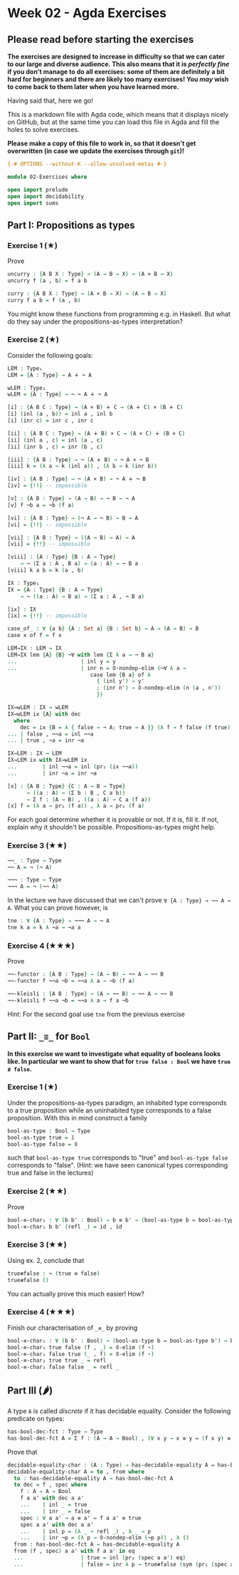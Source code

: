 # Week 02 - Agda Exercises

## Please read before starting the exercises

**The exercises are designed to increase in difficulty so that we can cater to
our large and diverse audience. This also means that it is *perfectly fine* if
you don't manage to do all exercises: some of them are definitely a bit hard for
beginners and there are likely too many exercises! You *may* wish to come back
to them later when you have learned more.**

Having said that, here we go!

This is a markdown file with Agda code, which means that it displays nicely on
GitHub, but at the same time you can load this file in Agda and fill the holes
to solve exercises.

**Please make a copy of this file to work in, so that it doesn't get overwritten
  (in case we update the exercises through `git`)!**

```agda
{-# OPTIONS --without-K --allow-unsolved-metas #-}

module 02-Exercises where

open import prelude
open import decidability
open import sums
```

## Part I: Propositions as types


### Exercise 1 (★)

Prove
```agda
uncurry : {A B X : Type} → (A → B → X) → (A × B → X)
uncurry f (a , b) = f a b

curry : {A B X : Type} → (A × B → X) → (A → B → X)
curry f a b = f (a , b)
```
You might know these functions from programming e.g. in Haskell.
But what do they say under the propositions-as-types interpretation?


### Exercise 2 (★)

Consider the following goals:
```agda
LEM : Type₁
LEM = {A : Type} → A ∔ ¬ A

wLEM : Type₁
wLEM = {A : Type} → ¬ ¬ A ∔ ¬ A

[i] : {A B C : Type} → (A × B) ∔ C → (A ∔ C) × (B ∔ C)
[i] (inl (a , b)) = inl a , inl b
[i] (inr c) = inr c , inr c

[ii] : {A B C : Type} → (A ∔ B) × C → (A × C) ∔ (B × C)
[ii] (inl a , c) = inl (a , c)
[ii] (inr b , c) = inr (b , c)

[iii] : {A B : Type} → ¬ (A ∔ B) → ¬ A × ¬ B
[iii] k = (λ a → k (inl a)) , (λ b → k (inr b))

[iv] : {A B : Type} → ¬ (A × B) → ¬ A ∔ ¬ B
[iv] = {!!} -- impossible

[v] : {A B : Type} → (A → B) → ¬ B → ¬ A
[v] f ¬b a = ¬b (f a)

[vi] : {A B : Type} → (¬ A → ¬ B) → B → A
[vi] = {!!} -- impossible

[vii] : {A B : Type} → ((A → B) → A) → A
[vii] = {!!} -- impossible

[viii] : {A : Type} {B : A → Type}
    → ¬ (Σ a ꞉ A , B a) → (a : A) → ¬ B a
[viii] k a b = k (a , b)

IX : Type₁
IX = {A : Type} {B : A → Type}
    → ¬ ((a : A) → B a) → (Σ a ꞉ A , ¬ B a)

[ix] : IX
[ix] = {!!} -- impossible

case_of_ : ∀ {a b} {A : Set a} {B : Set b} → A → (A → B) → B
case x of f = f x

LEM→IX : LEM → IX
LEM→IX lem {A} {B} ¬∀ with lem {Σ λ a → ¬ B a}
...                    | inl y = y
...                    | inr n = 𝟘-nondep-elim (¬∀ λ a →
                          case lem {B a} of λ
                            { (inl y') → y'
                            ; (inr n') → 𝟘-nondep-elim (n (a , n'))
                            })

IX→wLEM : IX → wLEM
IX→wLEM ix {A} with dec
  where
    dec = ix {B = λ { false → ¬ A; true → A }} (λ f → f false (f true))
... | false , ¬¬a = inl ¬¬a
... | true , ¬a = inr ¬a

IX→LEM : IX → LEM
IX→LEM ix with IX→wLEM ix
...        | inl ¬¬a = inl (pr₁ (ix ¬¬a))
...        | inr ¬a = inr ¬a

[x] : {A B : Type} {C : A → B → Type}
      → ((a : A) → (Σ b ꞉ B , C a b))
      → Σ f ꞉ (A → B) , ((a : A) → C a (f a))
[x] f = (λ a → pr₁ (f a)) , λ a → pr₂ (f a)
```
For each goal determine whether it is provable or not.
If it is, fill it. If not, explain why it shouldn't be possible.
Propositions-as-types might help.


### Exercise 3 (★★)

```agda
¬¬_ : Type → Type
¬¬ A = ¬ (¬ A)

¬¬¬ : Type → Type
¬¬¬ A = ¬ (¬¬ A)
```
In the lecture we have discussed that we can't  prove `∀ {A : Type} → ¬¬ A → A`.
What you can prove however, is
```agda
tne : ∀ {A : Type} → ¬¬¬ A → ¬ A
tne k a = k λ ¬a → ¬a a
```


### Exercise 4 (★★★)
Prove
```agda
¬¬-functor : {A B : Type} → (A → B) → ¬¬ A → ¬¬ B
¬¬-functor f ¬¬a ¬b = ¬¬a λ a → ¬b (f a)

¬¬-kleisli : {A B : Type} → (A → ¬¬ B) → ¬¬ A → ¬¬ B
¬¬-kleisli f ¬¬a ¬b = ¬¬a λ a → f a ¬b
```
Hint: For the second goal use `tne` from the previous exercise





## Part II: `_≡_` for `Bool`

**In this exercise we want to investigate what equality of booleans looks like.
In particular we want to show that for `true false : Bool` we have `true ≢ false`.**

### Exercise 1 (★)

Under the propositions-as-types paradigm, an inhabited type corresponds
to a true proposition while an uninhabited type corresponds to a false proposition.
With this in mind construct a family
```agda
bool-as-type : Bool → Type
bool-as-type true = 𝟙
bool-as-type false = 𝟘
```
such that `bool-as-type true` corresponds to "true" and
`bool-as-type false` corresponds to "false". (Hint:
we have seen canonical types corresponding true and false in the lectures)


### Exercise 2 (★★)

Prove
```agda
bool-≡-char₁ : ∀ (b b' : Bool) → b ≡ b' → (bool-as-type b ⇔ bool-as-type b')
bool-≡-char₁ b b' (refl _) = id , id
```


### Exercise 3 (★★)

Using ex. 2, conclude that
```agda
true≢false : ¬ (true ≡ false)
true≢false ()
```
You can actually prove this much easier! How?


### Exercise 4 (★★★)

Finish our characterisation of `_≡_` by proving
```agda
bool-≡-char₂ : ∀ (b b' : Bool) → (bool-as-type b ⇔ bool-as-type b') → b ≡ b'
bool-≡-char₂ true false (f , _) = 𝟘-elim (f ⋆)
bool-≡-char₂ false true (_ , f) = 𝟘-elim (f ⋆)
bool-≡-char₂ true true _ = refl _
bool-≡-char₂ false false _ = refl _
```

## Part III (🌶)
A type `A` is called *discrete* if it has decidable equality.
Consider the following predicate on types:
```agda
has-bool-dec-fct : Type → Type
has-bool-dec-fct A = Σ f ꞉ (A → A → Bool) , (∀ x y → x ≡ y ⇔ (f x y) ≡ true)
```

Prove that

```agda
decidable-equality-char : (A : Type) → has-decidable-equality A ⇔ has-bool-dec-fct A
decidable-equality-char A = to , from where
  to : has-decidable-equality A → has-bool-dec-fct A
  to dec = f , spec where
    f : A → A → Bool
    f a a' with dec a a'
    ...    | inl _ = true
    ...    | inr _ = false
    spec : ∀ a a' → a ≡ a' ⇔ f a a' ≡ true
    spec a a' with dec a a'
    ...    | inl p = (λ _ → refl _) , λ _ → p
    ...    | inr ¬p = (λ p → 𝟘-nondep-elim (¬p p)) , λ ()
  from : has-bool-dec-fct A → has-decidable-equality A
  from (f , spec) a a' with f a a' in eq
  ...                  | true = inl (pr₂ (spec a a') eq)
  ...                  | false = inr λ p → true≢false (sym (pr₁ (spec a a') p) ∙ eq)
```
